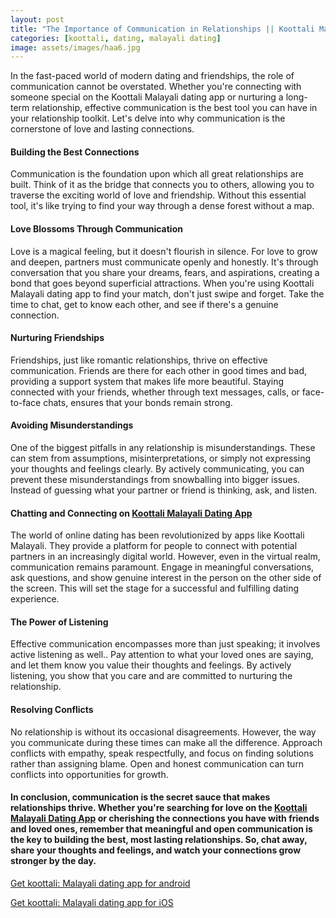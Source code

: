 ```yaml
---
layout: post
title: "The Importance of Communication in Relationships || Koottali Malayali Dating App"
categories: [koottali, dating, malayali dating]
image: assets/images/haa6.jpg
---
```


In the fast-paced world of modern dating and friendships, the role of communication cannot be overstated. Whether you're connecting with someone special on the Koottali Malayali dating app or nurturing a long-term relationship, effective communication is the best tool you can have in your relationship toolkit. Let's delve into why communication is the cornerstone of love and lasting connections.

#### Building the Best Connections

Communication is the foundation upon which all great relationships are built. Think of it as the bridge that connects you to others, allowing you to traverse the exciting world of love and friendship. Without this essential tool, it's like trying to find your way through a dense forest without a map.

#### Love Blossoms Through Communication

Love is a magical feeling, but it doesn't flourish in silence. For love to grow and deepen, partners must communicate openly and honestly. It's through conversation that you share your dreams, fears, and aspirations, creating a bond that goes beyond superficial attractions. When you're using Koottali Malayali dating app to find your match, don't just swipe and forget. Take the time to chat, get to know each other, and see if there's a genuine connection.

#### Nurturing Friendships

Friendships, just like romantic relationships, thrive on effective communication. Friends are there for each other in good times and bad, providing a support system that makes life more beautiful. Staying connected with your friends, whether through text messages, calls, or face-to-face chats, ensures that your bonds remain strong.

#### Avoiding Misunderstandings

One of the biggest pitfalls in any relationship is misunderstandings. These can stem from assumptions, misinterpretations, or simply not expressing your thoughts and feelings clearly. By actively communicating, you can prevent these misunderstandings from snowballing into bigger issues. Instead of guessing what your partner or friend is thinking, ask, and listen.

#### Chatting and Connecting on [Koottali Malayali Dating App](https://play.google.com/store/apps/details?id=com.koottali.app&hl=en_IN&gl=US)

The world of online dating has been revolutionized by apps like Koottali Malayali. They provide a platform for people to connect with potential partners in an increasingly digital world. However, even in the virtual realm, communication remains paramount. Engage in meaningful conversations, ask questions, and show genuine interest in the person on the other side of the screen. This will set the stage for a successful and fulfilling dating experience.

#### The Power of Listening

Effective communication encompasses more than just speaking; it involves active listening as well.. Pay attention to what your loved ones are saying, and let them know you value their thoughts and feelings. By actively listening, you show that you care and are committed to nurturing the relationship.

#### Resolving Conflicts

No relationship is without its occasional disagreements. However, the way you communicate during these times can make all the difference. Approach conflicts with empathy, speak respectfully, and focus on finding solutions rather than assigning blame. Open and honest communication can turn conflicts into opportunities for growth.

#### In conclusion, communication is the secret sauce that makes relationships thrive. Whether you're searching for love on the [Koottali Malayali Dating App](https://play.google.com/store/apps/details?id=com.koottali.app&hl=en_IN&gl=US) or cherishing the connections you have with friends and loved ones, remember that meaningful and open communication is the key to building the best, most lasting relationships. So, chat away, share your thoughts and feelings, and watch your connections grow stronger by the day.

[Get koottali: Malayali dating app for android](https://play.google.com/store/apps/details?id=com.koottali.app&hl=en_IN&gl=US)

[Get koottali: Malayali dating app for iOS](https://apps.apple.com/us/app/koottali-connect-with-mallus/id6448742453)
